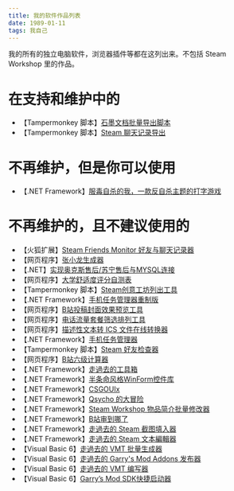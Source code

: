 ```yaml
---
title: 我的软件作品列表
date: 1989-01-11
tags: 我自己
---
```

我的所有的独立电脑软件，浏览器插件等都在这列出来。不包括 Steam Workshop 里的作品。   

# 在支持和维护中的
- 【Tampermonkey 脚本】[石墨文档批量导出脚本](/?po=shimoexport)
- 【Tampermonkey 脚本】[Steam 聊天记录导出](/?po=steamchatlogexport)

# 不再维护，但是你可以使用
- 【.NET Framework】[服毒自杀的我，一款反自杀主题的打字游戏](/?po=fdzsdw)

# 不再维护的，且不建议使用的
- 【火狐扩展】[Steam Friends Monitor 好友与聊天记录器](/?po=steamfriendsmonitor)
- 【网页程序】[张小龙生成器](/?po=zxlgen)
- 【.NET】[实现奥克斯售后/苏宁售后与MYSQL连接](/?po=porkball)
- 【网页程序】[大学舒适度评分自测表](/?po=university)
- 【Tampermonkey 脚本】[Steam创意工坊列出工具](/?po=steamworkshoplistout)
- 【.NET Framework】[手机任务管理器重制版](/?po=runtaskmanageronyourphone)
- 【网页程序】[B站投稿封面效果预览工具](/?po=bilibilicoverpreview)
- 【网页程序】[电话流量套餐筛选排列工具](/?po=phone)
- 【网页程序】[描述性文本转 ICS 文件在线转换器](/?po=icsbatch)
- 【.NET Framework】[手机任务管理器](/?po=remotetaskmanager)
- 【Tampermonkey 脚本】[Steam 好友检查器](/?po=steamfriendschecker)
- 【网页程序】[B站六级计算器](/?po=whenlv6)
- 【.NET Framework】[走過去的工具箱](/?po=oldsoftwares)
- 【.NET Framework】[半条命风格WinForm控件库](/?po=oldsoftwares)
- 【.NET Framework】[CSGOUIx](/?po=oldsoftwares)
- 【.NET Framework】[Qsycho 的大冒险](/?po=oldsoftwares)
- 【.NET Framework】[Steam Workshop 物品简介批量修改器](/?po=oldsoftwares)
- 【.NET Framework】[B站审到哪了](/?po=oldsoftwares)
- 【.NET Framework】[走過去的 Steam 截图填入器](/?po=oldsoftwares)
- 【.NET Framework】[走過去的 Steam 文本編輯器](/?po=oldsoftwares)
- 【Visual Basic 6】[走過去的 VMT 批量生成器](/?po=oldsoftwares)
- 【Visual Basic 6】[走過去的 Garry's Mod Addons 发布器](/?po=oldsoftwares)
- 【Visual Basic 6】[走過去的 VMT 编写器](/?po=oldsoftwares)
- 【Visual Basic 6】[Garry’s Mod SDK快捷启动器](/?po=oldsoftwares)
